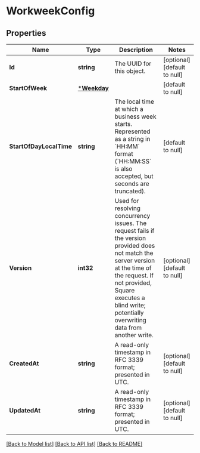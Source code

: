 # WorkweekConfig

## Properties
Name | Type | Description | Notes
------------ | ------------- | ------------- | -------------
**Id** | **string** | The UUID for this object. | [optional] [default to null]
**StartOfWeek** | [***Weekday**](Weekday.md) |  | [default to null]
**StartOfDayLocalTime** | **string** | The local time at which a business week starts. Represented as a string in &#x60;HH:MM&#x60; format (&#x60;HH:MM:SS&#x60; is also accepted, but seconds are truncated). | [default to null]
**Version** | **int32** | Used for resolving concurrency issues. The request fails if the version provided does not match the server version at the time of the request. If not provided, Square executes a blind write; potentially overwriting data from another write. | [optional] [default to null]
**CreatedAt** | **string** | A read-only timestamp in RFC 3339 format; presented in UTC. | [optional] [default to null]
**UpdatedAt** | **string** | A read-only timestamp in RFC 3339 format; presented in UTC. | [optional] [default to null]

[[Back to Model list]](../README.md#documentation-for-models) [[Back to API list]](../README.md#documentation-for-api-endpoints) [[Back to README]](../README.md)

